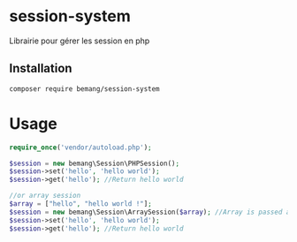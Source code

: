 # session-system
Librairie pour gérer les session en php

## Installation

```composer require bemang/session-system```

# Usage

```php
require_once('vendor/autoload.php');

$session = new bemang\Session\PHPSession();
$session->set('hello', 'hello world');
$session->get('hello'); //Return hello world

//or array session
$array = ["hello", "hello world !"];
$session = new bemang\Session\ArraySession($array); //Array is passed as reference
$session->set('hello', 'hello world');
$session->get('hello'); //Return hello world
```
